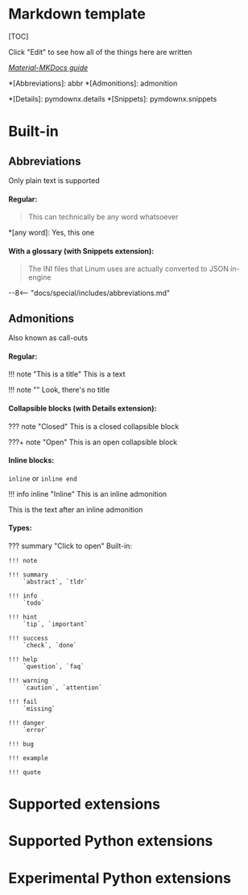 # Markdown template

[TOC]

Click "Edit" to see how all of the things here are written

*[Material-MKDocs guide](https://squidfunk.github.io/mkdocs-material/reference/)*

*[Abbreviations]: abbr
*[Admonitions]: admonition

*[Details]: pymdownx.details
*[Snippets]: pymdownx.snippets

# Built-in

## Abbreviations

Only plain text is supported

#### Regular:

> This can technically be any word whatsoever

*[any word]: Yes, this one

#### With a glossary (with Snippets extension):

> The INI files that Linum uses are actually converted to JSON in-engine

--8<-- "docs/special/includes/abbreviations.md"

## Admonitions

Also known as call-outs

#### Regular:

!!! note "This is a title"
    This is a text
	
!!! note ""
    Look, there's no title
	
#### Collapsible blocks (with Details extension):

??? note "Closed"
	This is a closed collapsible block
	
???+ note "Open"
	This is an open collapsible block

#### Inline blocks:

`inline` or `inline end`

!!! info inline "Inline"
    This is an inline admonition

This is the text after an inline admonition

#### Types:

??? summary "Click to open"
	Built-in:

	!!! note

	!!! summary
		`abstract`, `tldr`

	!!! info
		`todo`

	!!! hint
		`tip`, `important`

	!!! success
		`check`, `done`
		
	!!! help
		`question`, `faq`
		
	!!! warning
		`caution`, `attention`
		
	!!! fail
		`missing`
		
	!!! danger
		`error`
		
	!!! bug

	!!! example

	!!! quote

# Supported extensions

# Supported Python extensions

# Experimental Python extensions